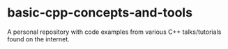 # basic-cpp-concepts-and-tools
A personal repository with code examples from various C++ talks/tutorials found on the internet. 

